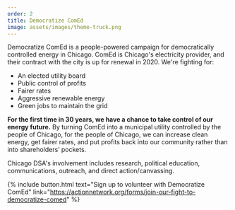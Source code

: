 ```yaml
---
order: 2
title: Democratize ComEd
image: assets/images/theme-truck.png
---
```


Democratize ComEd is a people-powered campaign for democratically controlled energy in Chicago. ComEd is Chicago's electricity provider, and their contract with the city is up for renewal in 2020. We're fighting for: 

- An elected utility board
- Public control of profits
- Fairer rates
- Aggressive renewable energy
- Green jobs to maintain the grid

**For the first time in 30 years, we have a chance to take control of our energy future.** By turning ComEd into a municipal utility controlled by the people of Chicago, for the people of Chicago, we can increase clean energy, get fairer rates, and put profits back into our community rather than into shareholders’ pockets.

Chicago DSA's involvement includes research, political education, communications, outreach, and direct action/canvassing.

{% include button.html text="Sign up to volunteer with Democratize ComEd" link="https://actionnetwork.org/forms/join-our-fight-to-democratize-comed" %}
